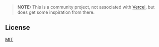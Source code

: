 > **NOTE:** This is a community project, not associated with [Vercel](https://vercel.com), but does get some inspiration from there.

## License

[MIT](https://choosealicense.com/licenses/mit/)
